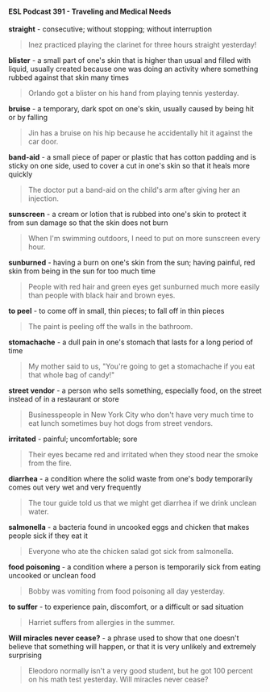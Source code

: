#### ESL Podcast 391 - Traveling and Medical Needs

**straight** - consecutive; without stopping; without interruption

> Inez practiced playing the clarinet for three hours straight yesterday!

**blister** - a small part of one's skin that is higher than usual and filled with liquid,
usually created because one was doing an activity where something rubbed
against that skin many times

> Orlando got a blister on his hand from playing tennis yesterday.

**bruise** - a temporary, dark spot on one's skin, usually caused by being hit or by
falling

> Jin has a bruise on his hip because he accidentally hit it against the car door.

**band-aid** - a small piece of paper or plastic that has cotton padding and is sticky
on one side, used to cover a cut in one's skin so that it heals more quickly

> The doctor put a band-aid on the child's arm after giving her an injection.

**sunscreen** - a cream or lotion that is rubbed into one's skin to protect it from sun
damage so that the skin does not burn

> When I'm swimming outdoors, I need to put on more sunscreen every hour.

**sunburned** - having a burn on one's skin from the sun; having painful, red skin
from being in the sun for too much time

> People with red hair and green eyes get sunburned much more easily than
people with black hair and brown eyes.

**to peel** - to come off in small, thin pieces; to fall off in thin pieces

> The paint is peeling off the walls in the bathroom.

**stomachache** - a dull pain in one's stomach that lasts for a long period of time

> My mother said to us, "You're going to get a stomachache if you eat that whole
bag of candy!"

**street vendor** - a person who sells something, especially food, on the street
instead of in a restaurant or store

> Businesspeople in New York City who don't have very much time to eat lunch
sometimes buy hot dogs from street vendors.

**irritated** - painful; uncomfortable; sore

> Their eyes became red and irritated when they stood near the smoke from the
fire.

**diarrhea** - a condition where the solid waste from one's body temporarily comes
out very wet and very frequently

> The tour guide told us that we might get diarrhea if we drink unclean water.

**salmonella** - a bacteria found in uncooked eggs and chicken that makes people
sick if they eat it

> Everyone who ate the chicken salad got sick from salmonella.

**food poisoning** - a condition where a person is temporarily sick from eating
uncooked or unclean food

> Bobby was vomiting from food poisoning all day yesterday.

**to suffer** - to experience pain, discomfort, or a difficult or sad situation

> Harriet suffers from allergies in the summer.

**Will miracles never cease?** - a phrase used to show that one doesn't believe
that something will happen, or that it is very unlikely and extremely surprising

> Eleodoro normally isn't a very good student, but he got 100 percent on his math
test yesterday. Will miracles never cease?

